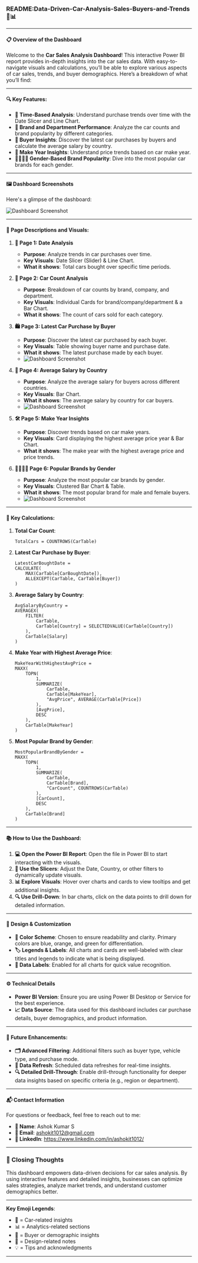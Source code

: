 ### **README:Data-Driven-Car-Analysis-Sales-Buyers-and-Trends🚗📊**

---

#### **📋 Overview of the Dashboard**

Welcome to the **Car Sales Analysis Dashboard**! This interactive Power BI report provides in-depth insights into the car sales data. With easy-to-navigate visuals and calculations, you’ll be able to explore various aspects of car sales, trends, and buyer demographics. Here’s a breakdown of what you’ll find:

---

#### **🔍 Key Features:**

- **📅 Time-Based Analysis**: Understand purchase trends over time with the Date Slicer and Line Chart.
- **🚗 Brand and Department Performance**: Analyze the car counts and brand popularity by different categories.
- **👥 Buyer Insights**: Discover the latest car purchases by buyers and calculate the average salary by country.
- **🔑 Make Year Insights**: Understand price trends based on car make year.
- **👩‍🦱👨‍🦰 Gender-Based Brand Popularity**: Dive into the most popular car brands for each gender.

---

#### **🖼️ Dashboard Screenshots**

Here's a glimpse of the dashboard:

![Dashboard Screenshot](https://github.com/Ashokkumar5003/Ashokkumar5003-Data-Driven-Car-Analysis-Sales-Buyers-and-Trends/blob/main/Screenshots/highest%20Avg%20salary%20.png)


---

#### **📐 Page Descriptions and Visuals:**

1. **📅 Page 1: Date Analysis**
   - **Purpose**: Analyze trends in car purchases over time.
   - **Key Visuals**: Date Slicer (Slider) & Line Chart.
   - **What it shows**: Total cars bought over specific time periods.

2. **🚗 Page 2: Car Count Analysis**
   - **Purpose**: Breakdown of car counts by brand, company, and department.
   - **Key Visuals**: Individual Cards for brand/company/department & a Bar Chart.
   - **What it shows**: The count of cars sold for each category.

3. **🛍️ Page 3: Latest Car Purchase by Buyer**
   - **Purpose**: Discover the latest car purchased by each buyer.
   - **Key Visuals**: Table showing buyer name and purchase date.
   - **What it shows**: The latest purchase made by each buyer.
   - ![Dashboard Screenshot](https://github.com/Ashokkumar5003/Ashokkumar5003-Data-Driven-Car-Analysis-Sales-Buyers-and-Trends/blob/main/Screenshots/Latestcarbaught.png) 

4. **💼 Page 4: Average Salary by Country**
   - **Purpose**: Analyze the average salary for buyers across different countries.
   - **Key Visuals**: Bar Chart.
   - **What it shows**: The average salary by country for car buyers.
   - ![Dashboard Screenshot]()


5. **🛠️ Page 5: Make Year Insights**
   - **Purpose**: Discover trends based on car make years.
   - **Key Visuals**: Card displaying the highest average price year & Bar Chart.
   - **What it shows**: The make year with the highest average price and price trends.

6. **👨‍🦱👩‍🦰 Page 6: Popular Brands by Gender**
   - **Purpose**: Analyze the most popular car brands by gender.
   - **Key Visuals**: Clustered Bar Chart & Table.
   - **What it shows**: The most popular brand for male and female buyers.
   - ![Dashboard Screenshot](https://github.com/Ashokkumar5003/Ashokkumar5003-Data-Driven-Car-Analysis-Sales-Buyers-and-Trends/blob/main/Screenshots/Gender.png)

---

#### **🧮 Key Calculations:**

1. **Total Car Count**:
   ```DAX
   TotalCars = COUNTROWS(CarTable)
   ```

2. **Latest Car Purchase by Buyer**:
   ```DAX
   LatestCarBoughtDate = 
   CALCULATE(
       MAX(CarTable[CarBoughtDate]),
       ALLEXCEPT(CarTable, CarTable[Buyer])
   )
   ```

3. **Average Salary by Country**:
   ```DAX
   AvgSalaryByCountry = 
   AVERAGEX(
       FILTER(
           CarTable, 
           CarTable[Country] = SELECTEDVALUE(CarTable[Country])
       ), 
       CarTable[Salary]
   )
   ```

4. **Make Year with Highest Average Price**:
   ```DAX
   MakeYearWithHighestAvgPrice = 
   MAXX(
       TOPN(
           1, 
           SUMMARIZE(
               CarTable, 
               CarTable[MakeYear], 
               "AvgPrice", AVERAGE(CarTable[Price])
           ), 
           [AvgPrice], 
           DESC
       ), 
       CarTable[MakeYear]
   )
   ```

5. **Most Popular Brand by Gender**:
   ```DAX
   MostPopularBrandByGender = 
   MAXX(
       TOPN(
           1,
           SUMMARIZE(
               CarTable,
               CarTable[Brand],
               "CarCount", COUNTROWS(CarTable)
           ),
           [CarCount],
           DESC
       ),
       CarTable[Brand]
   )
   ```

---

#### **📚 How to Use the Dashboard:**

1. **💻 Open the Power BI Report**: Open the file in Power BI to start interacting with the visuals.
2. **🔧 Use the Slicers**: Adjust the Date, Country, or other filters to dynamically update visuals.
3. **📊 Explore Visuals**: Hover over charts and cards to view tooltips and get additional insights.
4. **🔍 Use Drill-Down**: In bar charts, click on the data points to drill down for detailed information.

---

#### **🎨 Design & Customization**

- **🌈 Color Scheme**: Chosen to ensure readability and clarity. Primary colors are blue, orange, and green for differentiation.
- **🏷️ Legends & Labels**: All charts and cards are well-labeled with clear titles and legends to indicate what is being displayed.
- **💬 Data Labels**: Enabled for all charts for quick value recognition.

---

#### **⚙️ Technical Details**

- **Power BI Version**: Ensure you are using Power BI Desktop or Service for the best experience.
- **📈 Data Source**: The data used for this dashboard includes car purchase details, buyer demographics, and product information.

---

#### **🚀 Future Enhancements:**

- **🗂️ Advanced Filtering**: Additional filters such as buyer type, vehicle type, and purchase mode.
- **🔄 Data Refresh**: Scheduled data refreshes for real-time insights.
- **🔍 Detailed Drill-Through**: Enable drill-through functionality for deeper data insights based on specific criteria (e.g., region or department).

---

#### **📬 Contact Information**

For questions or feedback, feel free to reach out to me:
- **👤 Name**: Ashok Kumar S
- **📧 Email**: ashokit1012@gmail.com
- **🔗 LinkedIn**: https://www.linkedin.com/in/ashokit1012/


---

### **📌 Closing Thoughts**

This dashboard empowers data-driven decisions for car sales analysis. By using interactive features and detailed insights, businesses can optimize sales strategies, analyze market trends, and understand customer demographics better.

---

**Key Emoji Legends**:
- 🚗 = Car-related insights
- 📊 = Analytics-related sections
- 👥 = Buyer or demographic insights
- 🎨 = Design-related notes
- 💡 = Tips and acknowledgments

---
